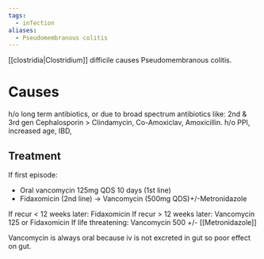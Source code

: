 ```yaml
---
tags:
  - infection
aliases:
  - Pseudomembranous colitis
---
```


[[clostridia|Clostridium]] difficile causes Pseudomembranous colitis. 
# Causes
h/o long term antibiotics, or due to broad spectrum antibiotics like:
	2nd & 3rd gen Cephalosporin > Clindamycin,
	Co-Amoxiclav, Amoxicillin.
h/o PPI, increased age, IBD,

## Treatment
If first episode:
- Oral vancomycin 125mg QDS 10 days (1st line)
- Fidaxomicin (2nd line) -> Vancomycin (500mg QDS)+/-Metronidazole

If recur < 12 weeks later: Fidaxomicin
If recur > 12 weeks later: Vancomycin 125 or Fidaxomicin
If life threatening: Vancomycin 500 +/- [[Metronidazole]]

Vancomycin is always oral because iv is not excreted in gut so poor effect on gut. 